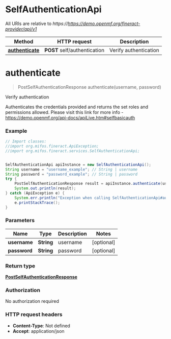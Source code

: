 # SelfAuthenticationApi

All URIs are relative to *https://https://demo.openmf.org/fineract-provider/api/v1*

Method | HTTP request | Description
------------- | ------------- | -------------
[**authenticate**](SelfAuthenticationApi.md#authenticate) | **POST** self/authentication | Verify authentication


<a name="authenticate"></a>
# **authenticate**
> PostSelfAuthenticationResponse authenticate(username, password)

Verify authentication

Authenticates the credentials provided and returns the set roles and permissions allowed.  Please visit this link for more info - https://demo.openmf.org/api-docs/apiLive.htm#selfbasicauth

### Example
```java
// Import classes:
//import org.mifos.fineract.ApiException;
//import org.mifos.fineract.services.SelfAuthenticationApi;


SelfAuthenticationApi apiInstance = new SelfAuthenticationApi();
String username = "username_example"; // String | username
String password = "password_example"; // String | password
try {
    PostSelfAuthenticationResponse result = apiInstance.authenticate(username, password);
    System.out.println(result);
} catch (ApiException e) {
    System.err.println("Exception when calling SelfAuthenticationApi#authenticate");
    e.printStackTrace();
}
```

### Parameters

Name | Type | Description  | Notes
------------- | ------------- | ------------- | -------------
 **username** | **String**| username | [optional]
 **password** | **String**| password | [optional]

### Return type

[**PostSelfAuthenticationResponse**](PostSelfAuthenticationResponse.md)

### Authorization

No authorization required

### HTTP request headers

 - **Content-Type**: Not defined
 - **Accept**: application/json

